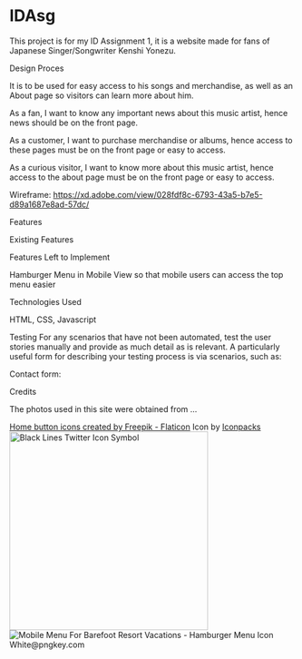 # IDAsg

This project is for my ID Assignment 1, it is a website made for fans of Japanese Singer/Songwriter Kenshi Yonezu. 

Design Proces

It is to be used for easy access to his songs and merchandise, as well as an About page so visitors can learn more about him.

As a fan, I want to know any important news about this music artist, hence news should be on the front page.

As a customer, I want to purchase merchandise or albums, hence access to these pages must be on the front page or easy to access.

As a curious visitor, I want to know more about this music artist, hence access to the about page must be on the front page or easy to access.

Wireframe:
https://xd.adobe.com/view/028fdf8c-6793-43a5-b7e5-d89a1687e8ad-57dc/

Features



Existing Features



Features Left to Implement

Hamburger Menu in Mobile View so that mobile users can access the top menu easier

Technologies Used

HTML, CSS, Javascript

Testing
For any scenarios that have not been automated, test the user stories manually and provide as much detail as is relevant. A particularly useful form for describing your testing process is via scenarios, such as:

Contact form:

Credits

The photos used in this site were obtained from ...

<a href="https://www.flaticon.com/free-icons/home-button" title="home button icons">Home button icons created by Freepik - Flaticon</a>
Icon by <a href='https://iconpacks.net/?utm_source=link-attribution&utm_content=3497'>Iconpacks</a>
<a href="https://www.freeiconspng.com/img/47486" title="Image from freeiconspng.com"><img src="https://www.freeiconspng.com/uploads/black-lines-twitter-icon-symbol-18.png" width="350" alt="Black Lines Twitter Icon Symbol" /></a>
<img src="https://www.pngkey.com/png/detail/332-3321462_mobile-menu-for-barefoot-resort-vacations-hamburger-menu.png" alt="Mobile Menu For Barefoot Resort Vacations - Hamburger Menu Icon White@pngkey.com">

